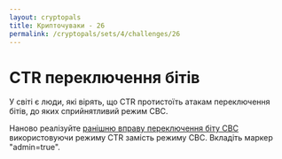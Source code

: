```yaml
---
layout: cryptopals
title: Крипточуваки - 26
permalink: /cryptopals/sets/4/challenges/26
---
```


# CTR переключення бітів

У світі є люди, які вірять, що CTR протистоїть атакам переключення бітів, до яких сприйнятливий режим CBC.

Наново реалізуйте [ранішню вправу переключення біту CBC](/cryptopals/sets/2/challenges/16) використовуючи режиму CTR замість режиму CBC. Вкладіть маркер "admin=true".
